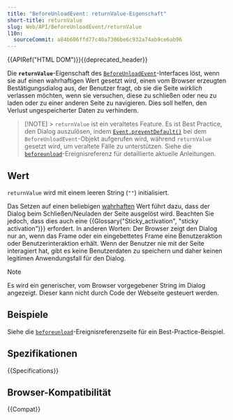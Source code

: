 ```yaml
---
title: "BeforeUnloadEvent: returnValue-Eigenschaft"
short-title: returnValue
slug: Web/API/BeforeUnloadEvent/returnValue
l10n:
  sourceCommit: a84b606ffd77c40a7306be6c932a74ab9ce6ab96
---
```


{{APIRef("HTML DOM")}}{{deprecated_header}}

Die **`returnValue`**-Eigenschaft des
[`BeforeUnloadEvent`](/de/docs/Web/API/BeforeUnloadEvent)-Interfaces löst, wenn sie auf einen wahrhaftigen Wert gesetzt wird, einen vom Browser erzeugten Bestätigungsdialog aus, der Benutzer fragt, ob sie die Seite _wirklich_ verlassen möchten, wenn sie versuchen, diese zu schließen oder neu zu laden oder zu einer anderen Seite zu navigieren. Dies soll helfen, den Verlust ungespeicherter Daten zu verhindern.

> [!NOTE] > `returnValue` ist ein veraltetes Feature. Es ist Best Practice, den Dialog auszulösen, indem [`Event.preventDefault()`](/de/docs/Web/API/Event/preventDefault) bei dem `BeforeUnloadEvent`-Objekt aufgerufen wird, während `returnValue` gesetzt wird, um veraltete Fälle zu unterstützen. Siehe die [`beforeunload`](/de/docs/Web/API/Window/beforeunload_event)-Ereignisreferenz für detaillierte aktuelle Anleitungen.

## Wert

`returnValue` wird mit einem leeren String (`""`) initialisiert.

Das Setzen auf einen beliebigen [wahrhaften](/de/docs/Glossary/Truthy) Wert führt dazu, dass der Dialog beim Schließen/Neuladen der Seite ausgelöst wird. Beachten Sie jedoch, dass dies auch eine {{Glossary("Sticky_activation", "sticky activation")}} erfordert. In anderen Worten: Der Browser zeigt den Dialog nur an, wenn das Frame oder ein eingebettetes Frame eine Benutzeraktion oder Benutzerinteraktion erhält. Wenn der Benutzer nie mit der Seite interagiert hat, gibt es keine Benutzerdaten zu speichern und daher keinen legitimen Anwendungsfall für den Dialog.

> [!NOTE]
> Es wird ein generischer, vom Browser vorgegebener String im Dialog angezeigt. Dieser kann nicht durch Code der Webseite gesteuert werden.

## Beispiele

Siehe die [`beforeunload`](/de/docs/Web/API/Window/beforeunload_event)-Ereignisreferenzseite für ein Best-Practice-Beispiel.

## Spezifikationen

{{Specifications}}

## Browser-Kompatibilität

{{Compat}}
